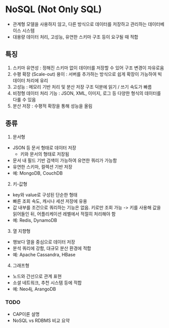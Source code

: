 # NoSQL (Not Only SQL)
- 관계형 모델을 사용하지 않고, 다른 방식으로 데이터를 저장하고 관리하는 데이터베이스 시스템
- 대용량 데이터 처리, 고성능, 유연한 스키마 구조 등이 요구될 때 적합

## 특징
1. 스키마 유연성 : 정해진 스키마 없이 데이터를 저장할 수 있어 구조 변경이 자유로움
2. 수평 확장 (Scale-out) 용이 : 서버를 추가하는 방식으로 쉽게 확장이 가능하여 빅데이터 처리에 유리
3. 고성능 : 메모리 기반 처리 및 분산 저장 구조 덕분에 읽기 / 쓰기 속도가 빠름
4. 비정형 데이터 처리 기능 : JSON, XML, 이미지, 로그 등 다양한 형식의 데이터를 다룰 수 있음
5. 분산 저장 : 수평적 확장을 통해 성능을 올림

## 종류
1. 문서형
- JSON 등 문서 형태로 데이터 저장
  - 키와 문서의 형태로 저장됨
- 문서 내 필드 기반 검색이 가능하여 유연한 쿼리가 가능함
- 유연한 스키마, 컬렉션 기반 저장
- 예: MongoDB, CouchDB
2. 키-값형
- key와 value로 구성된 단순한 형태
- 빠른 조회 속도, 캐시나 세션 저장에 유용
- 값 내부를 조건으로 쿼리하는 기능은 없음. 키로만 조회 가능 -> 키를 사용해 값을 읽어들인 뒤, 어플리케이션 레벨에서 적절히 처리해야 함
- 예: Redis, DynamoDB
3. 열 지향형
- 행보다 열을 중심으로 데이터 저장
- 분석 쿼리에 강함, 대규모 분산 환경에 적합
- 예: Apache Cassandra, HBase
4. 그래프형
- 노드와 간선으로 관계 표현
- 소셜 네트워크, 추천 시스템 등에 적합
- 예: Neo4j, ArangoDB

### TODO
- CAP이론 설명
- NoSQL vs RDBMS 비교 요약
